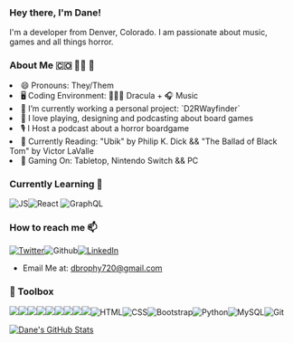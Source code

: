 ### Hey there, I'm Dane! 

I'm a developer from Denver, Colorado. I am passionate about music, games and all things horror.

### About Me 🇨🇴 🏳️‍🌈 🏃
<li> 😄 Pronouns: They/Them</li>
<li> 🖥️ Coding Environment: 🧛🏻‍♂️ Dracula + 🎧 Music</li>
<li> 🔭 I’m currently working a personal project: `D2RWayfinder`</li>
<li> 🎲 I love playing, designing and podcasting about board games</li>
<li> 🎙 I Host a podcast about a horror boardgame</li>
<li> 📖 Currently Reading: "Ubik" by Philip K. Dick && "The Ballad of Black Tom" by Victor LaValle</li>
<li> 💎 Gaming On: Tabletop, Nintendo Switch && PC</li>
</ul>

 ### Currently Learning 🌱  
![JS](https://img.shields.io/badge/-javascript-F7DF1E?&style=for-the-badge&logo=javascript&logoColor=black)![React](https://img.shields.io/badge/-ReactJS-grey?&style=for-the-badge&logo=react&logoColor=61DAFB) ![GraphQL](https://img.shields.io/badge/-GraphQL-black?&style=for-the-badge&logo=graphql&logoColor=E10098)
### How to reach me 📫 
<a href="https://twitter.com/dane_mbb" target="_blank"><img alt="Twitter" src="https://img.shields.io/badge/-Twitter-1DA1F2?logo=twitter&logoColor=white&style=flat-square" /></a><img alt="Github" src="https://img.shields.io/badge/-GitHub-181717?&style=flat-square&logo=github&logoColor=white" /><a href="https://www.linkedin.com/in/dane-brophy/" target="_blank"><img alt="LinkedIn" src="https://img.shields.io/badge/-LinkedIn-0A66C2?&style=flat-square&logo=linkedin&logoColor=white" />
</a>
 - Email Me at: dbrophy720@gmail.com

### 🧰 Toolbox
<img src="https://img.shields.io/badge/ruby%20-D14836.svg?&style=for-the-badge&logo=ruby&logoColor=white" /><img src="https://img.shields.io/badge/Ruby%20on%20Rails-D14836.svg?&style=for-the-badge&logo=rubyonrails&logoColor=white" /><img src="https://img.shields.io/badge/postgres-%23316192.svg?style=for-the-badge&logo=postgresql&logoColor=white" /><img src="https://img.shields.io/badge/ActiveRecord%20-201E84.svg?&style=for-the-badge&logo=ActiveRecord&logoColor=white" /><img src="https://img.shields.io/badge/OOP%20-201E84.svg?&style=for-the-badge&logo=OOP&logoColor=white" /><img src="https://img.shields.io/badge/TDD%20-2A42D0.svg?&style=for-the-badge&logo=TDD&logoColor=white" /><img src="https://img.shields.io/badge/MVC%20-25D366.svg?&style=for-the-badge&logo=MVC&logoColor=white" /><img src="https://img.shields.io/badge/REST%20-7119C2.svg?&style=for-the-badge&logo=REST&logoColor=white" /><img src="https://img.shields.io/badge/rspec%20-2A42D0.svg?&style=for-the-badge&logo=rspec&logoColor=white" />![HTML](https://img.shields.io/badge/-html5-E34F26?&style=for-the-badge&logo=html5&logoColor=white)![CSS](https://img.shields.io/badge/-css3-1572B6?&style=for-the-badge&logo=css3&logoColor=white)![Bootstrap](https://img.shields.io/badge/-Bootstrap-7952B3?&style=for-the-badge&logo=bootstrap&logoColor=white)![Python](https://img.shields.io/badge/-Python-3776AB?&style=for-the-badge&logo=python&logoColor=yellow)![MySQL](https://img.shields.io/badge/-MySQL-4479A1?&style=for-the-badge&logo=mysql&logoColor=white)![Git](https://img.shields.io/badge/-Git-F05032?&style=for-the-badge&logo=git&logoColor=white)
 
 [![Dane's GitHub Stats](https://github-readme-stats.vercel.app/api?username=danembb&show_icons=true&theme=dracula)](https://github.com/danembb/github-readme-stats)
